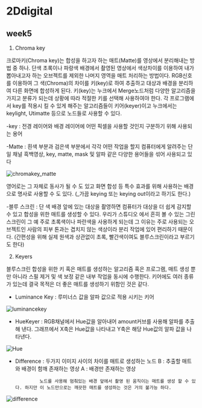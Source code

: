 # 2Ddigital

## week5

1. Chroma key
 
 크로마키(Chroma key)는 합성을 하고자 하는 매트(Matte)를 영상에서 분리해내는 방법 중 하나.
 단색 초록이나 파랑색 배경에서 촬영된 영상에서 색상차이를 이용하여 내가 뽑아내고자 하는 오브젝트를 제외한 나머지 영역을 매트 처리하는 방법이다. 
 RGB신호를 이용하여 그 색(Chroma)의 차이를 키(key)로 하여 추출하고 대상과 배경을 분리하여 다른 화면에 합성하게 된다.
 키(key)는 누크에서 Merge노드처럼 다양한 알고리즘을 가지고 분류가 되는데 상황에 따라 적절한 키를 선택해 사용하여야 한다.
 각 프로그램에서 key를 적용시 킬 수 있게 해주는 알고리즘들이 키어(keyer)이고 누크에서는 keylight, Utimatte 등으로 노드들로 사용할 수 있다.
 
  -key : 전경 레이어와 배경 레이어에 어떤 픽셀을 사용할 것인지 구분하기 위해 사용되는 용어
 
  -Matte : 흰색 부분과 검은색 부분에서 각각 어떤 작업을 할지 컴퓨터에게 알려주는 단일 채널 흑백영상, key, matte, mask 및 알파 같은 다양한 용어들을 섞어 사용되고 있다
 
 ![chromakey_matte](https://user-images.githubusercontent.com/90597842/145664863-8e2a8c22-75ec-41a1-90a4-cb1ddd2da0f7.png)
 
 영어로는 그 자체로 동사가 될 수 도 있고 화면 합성 등 특수 효과를 위해 사용하는 배경으로 명사로 사용할 수 도 있다.
 (_가끔 keying 또는 keying out이라고 하기도 한다.)
 
 -블루 스크린 : 단 색 배경 앞에 있는 대상을 촬영하면 컴퓨터가 대상을 더 쉽게 감지할 수 있고 합성을 위한 매트를 생성할 수 있다. 
               우리가 스튜디오 에서 흔히 볼 수 있는 그린스크린이 그 예
               주로 초록색이나 파란색을 사용하게 되는데 그 이유는 주로 사용되는 오브젝트인 사람의 피부 톤과는 겹치지 않는 색상이라 분리 작업에 있어 편리하기 때문이다.
               (간편성을 위해 실제 원색과 상관없이 초록, 빨간색이여도 블루스크린이라고 부르기도 한다)
  
 2. Keyers
  
  블루스크린 합성을 위한 키 혹은 매트를 생성하는 알고리즘 혹은 프로그램, 매트 생성 뿐만 아니라 스필 제거 및 색 보정 같은 내부 작업을 동시에 수행한다.
  키어에도 여러 종류가 있는데 결국 목적은 더 좋은 매트를 생성하기 위함인 것은 같다.
  
  - Luminance Key : 루미너스 값을 알파 값으로 적용 시키는 키어
  
  ![luminancekey](https://user-images.githubusercontent.com/90597842/145676630-53863bda-82ae-4b0e-b202-76805e328f42.png)
  
  - HueKeyer : RGB채널에서 Hue값을 알아내어 amount커브를 사용해 알파를 추출해 낸다. 그래프에서 X축은 Hue값을 나타내고 Y축은 해당 Hue값의 알파 값을 나타낸다.
  
  ![Hue](https://user-images.githubusercontent.com/90597842/146678709-a7fa2702-51e4-4f80-97f1-77dfb0603606.png)
  
  - Difference : 두가지 이미지 사이의 차이를 매트로 생성하는 노드
                 B : 추출할 매트와 배경이 함깨 존재하는 영상
                 A : 배경만 존재하는 영상
                 
                 노드를 사용해 멈춰있는 배경 앞에서 촬영 된 움직이는 매트를 생성 할 수 있다. 하지만 이 노드만으로는 깨끗한 매트를 생성하는 것은 거의 불가능 하다.
                 
   
   ![difference](https://user-images.githubusercontent.com/90597842/146678855-1d12e747-4653-49c3-8002-d5b9938aeb64.png)
  
 
               
               

 
 
 
 
 
 
 
 

 
 
 
 

